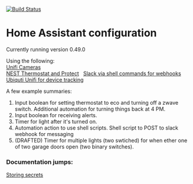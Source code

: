 [![Build Status](https://travis-ci.org/rileyschuit/HASS.svg?branch=master)](https://travis-ci.org/rileyschuit/HASS)  

# Home Assistant configuration  
  
Currently running version 0.49.0  
  
Using the following:  
[Unifi Cameras](https://www.home-assistant.io/components/camera.uvc/)  
[NEST Thermostat and Protect](https://home-assistant.io/components/nest/)  
[Slack via shell commands for webhooks](https://home-assistant.io/components/shell_command/)  
[Ubiquti Unifi for device tracking](https://home-assistant.io/components/device_tracker.unifi/)  
  
A few example summaries:  
1. Input boolean for setting thermostat to eco and turning off a zwave switch. Additional automation for turning things back at 4 PM.  
2. Input boolean for receiving alerts.
3. Timer for light after it's turned on.  
4. Automation action to use shell scripts.  Shell script to POST to slack webhook for messaging 
5. (DRAFTED) Timer for multiple lights (two swtiched) for when ether one of two garage doors open (two binary switches).
  
### Documentation jumps:
[Storing secrets](https://home-assistant.io/docs/configuration/secrets/)
